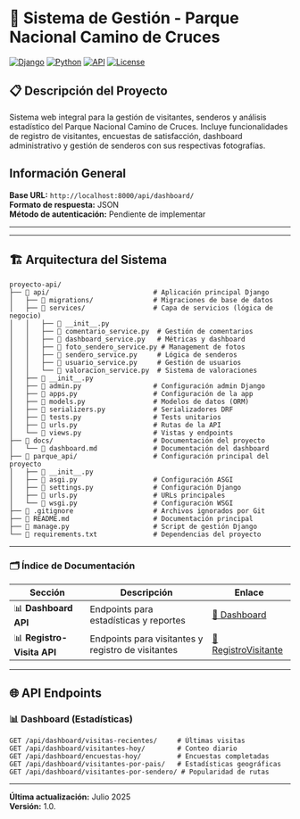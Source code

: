 # 🌿 Sistema de Gestión - Parque Nacional Camino de Cruces

[![Django](https://img.shields.io/badge/Django-4.2+-green.svg)](https://www.djangoproject.com/)
[![Python](https://img.shields.io/badge/Python-3.8+-blue.svg)](https://www.python.org/)
[![API](https://img.shields.io/badge/API-REST-orange.svg)](https://restframework.djangorest.org/)
[![License](https://img.shields.io/badge/License-MIT-yellow.svg)](LICENSE)

## 📋 Descripción del Proyecto

Sistema web integral para la gestión de visitantes, senderos y análisis estadístico del Parque Nacional Camino de Cruces. Incluye funcionalidades de registro de visitantes, encuestas de satisfacción, dashboard administrativo y gestión de senderos con sus respectivas fotografías.
## Información General

**Base URL:** `http://localhost:8000/api/dashboard/`  
**Formato de respuesta:** JSON  
**Método de autenticación:** Pendiente de implementar


---

---
## 🏗️ Arquitectura del Sistema
```
proyecto-api/
├── 📁 api/                          # Aplicación principal Django
│   ├── 📁 migrations/               # Migraciones de base de datos
│   ├── 📁 services/                 # Capa de servicios (lógica de negocio)
│   │   ├── 📄 __init__.py
│   │   ├── 📄 comentario_service.py  # Gestión de comentarios
│   │   ├── 📄 dashboard_service.py   # Métricas y dashboard
│   │   ├── 📄 foto_sendero_service.py # Management de fotos
│   │   ├── 📄 sendero_service.py     # Lógica de senderos
│   │   ├── 📄 usuario_service.py     # Gestión de usuarios
│   │   └── 📄 valoracion_service.py  # Sistema de valoraciones
│   ├── 📄 __init__.py
│   ├── 📄 admin.py                  # Configuración admin Django
│   ├── 📄 apps.py                   # Configuración de la app
│   ├── 📄 models.py                 # Modelos de datos (ORM)
│   ├── 📄 serializers.py            # Serializadores DRF
│   ├── 📄 tests.py                  # Tests unitarios
│   ├── 📄 urls.py                   # Rutas de la API
│   └── 📄 views.py                  # Vistas y endpoints
├── 📁 docs/                         # Documentación del proyecto
│   └── 📄 dashboard.md              # Documentación del dashboard
├── 📁 parque_api/                   # Configuración principal del proyecto
│   ├── 📄 __init__.py
│   ├── 📄 asgi.py                   # Configuración ASGI
│   ├── 📄 settings.py               # Configuración Django
│   ├── 📄 urls.py                   # URLs principales
│   └── 📄 wsgi.py                   # Configuración WSGI
├── 📄 .gitignore                    # Archivos ignorados por Git
├── 📄 README.md                     # Documentación principal
├── 📄 manage.py                     # Script de gestión Django
└── 📄 requirements.txt              # Dependencias del proyecto
```
---

### 🗂️ Índice de Documentación

| Sección | Descripción | Enlace |
|---------|-------------|--------|
| 📊 **Dashboard API** | Endpoints para estadísticas y reportes | [📄 Dashboard](docs/dashboard.md) |
| 📊 **Registro-Visita API** | Endpoints para visitantes y registro de visitantes | [📄 RegistroVisitante](docs/registro_visita.md) |

---
## 🌐 API Endpoints

### 📊 Dashboard (Estadísticas)
```
GET /api/dashboard/visitas-recientes/     # Últimas visitas
GET /api/dashboard/visitantes-hoy/        # Conteo diario
GET /api/dashboard/encuestas-hoy/         # Encuestas completadas
GET /api/dashboard/visitantes-por-pais/   # Estadísticas geográficas
GET /api/dashboard/visitantes-por-sendero/ # Popularidad de rutas
```

---
**Última actualización:** Julio 2025  
**Versión:** 1.0.
